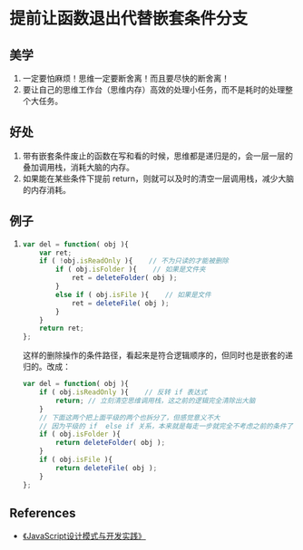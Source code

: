 # 提前让函数退出代替嵌套条件分支

## 美学
1. 一定要怕麻烦！思维一定要断舍离！而且要尽快的断舍离！
2. 要让自己的思维工作台（思维内存）高效的处理小任务，而不是耗时的处理整个大任务。


## 好处
1. 带有嵌套条件废止的函数在写和看的时候，思维都是递归是的，会一层一层的叠加调用栈，消耗大脑的内存。
2. 如果能在某些条件下提前 return，则就可以及时的清空一层调用栈，减少大脑的内存消耗。


## 例子
1. 
    ```js
    var del = function( obj ){
        var ret;
        if ( !obj.isReadOnly ){    // 不为只读的才能被删除
            if ( obj.isFolder ){    // 如果是文件夹
                ret = deleteFolder( obj );
            }
            else if ( obj.isFile ){    // 如果是文件
                ret = deleteFile( obj );
            }
        }
        return ret;
    };
    ```
    这样的删除操作的条件路径，看起来是符合逻辑顺序的，但同时也是嵌套的递归的。改成：
    ```js
    var del = function( obj ){
        if ( obj.isReadOnly ){    // 反转 if 表达式
            return; // 立刻清空思维调用栈，这之前的逻辑完全清除出大脑
        }
        // 下面这两个把上面平级的两个也拆分了，但感觉意义不大
        // 因为平级的 if  else if 关系，本来就是每走一步就完全不考虑之前的条件了
        if ( obj.isFolder ){
            return deleteFolder( obj );
        }
        if ( obj.isFile ){
            return deleteFile( obj );
        }
    };
    ```



## References
* [《JavaScript设计模式与开发实践》](https://book.douban.com/subject/26382780/)
